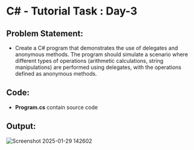 ﻿# C# - Tutorial Task : Day-3
## Problem Statement: 
-  Create a C# program that demonstrates the use of delegates and anonymous methods. The program should simulate a scenario where different types of operations (arithmetic calculations, string manipulations) are performed using delegates, with the operations defined as anonymous methods.

## Code: 
- **Program.cs** contain source code

## Output: 
![Screenshot 2025-01-29 142602](https://github.com/user-attachments/assets/44552b2f-481d-4436-8d8f-05f27c984297)
